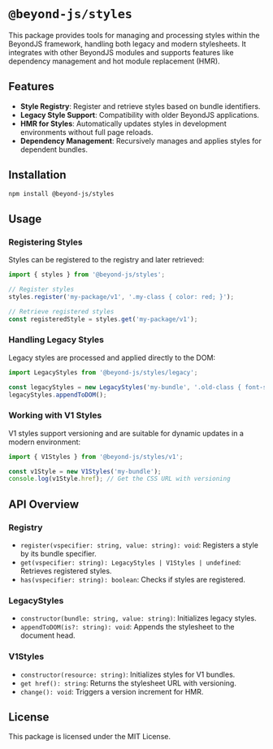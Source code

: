 # `@beyond-js/styles`

This package provides tools for managing and processing styles within the BeyondJS framework, handling both legacy and
modern stylesheets. It integrates with other BeyondJS modules and supports features like dependency management and hot
module replacement (HMR).

## Features

-   **Style Registry**: Register and retrieve styles based on bundle identifiers.
-   **Legacy Style Support**: Compatibility with older BeyondJS applications.
-   **HMR for Styles**: Automatically updates styles in development environments without full page reloads.
-   **Dependency Management**: Recursively manages and applies styles for dependent bundles.

## Installation

```bash
npm install @beyond-js/styles
```

## Usage

### Registering Styles

Styles can be registered to the registry and later retrieved:

```typescript
import { styles } from '@beyond-js/styles';

// Register styles
styles.register('my-package/v1', '.my-class { color: red; }');

// Retrieve registered styles
const registeredStyle = styles.get('my-package/v1');
```

### Handling Legacy Styles

Legacy styles are processed and applied directly to the DOM:

```typescript
import LegacyStyles from '@beyond-js/styles/legacy';

const legacyStyles = new LegacyStyles('my-bundle', '.old-class { font-size: 12px; }');
legacyStyles.appendToDOM();
```

### Working with V1 Styles

V1 styles support versioning and are suitable for dynamic updates in a modern environment:

```typescript
import { V1Styles } from '@beyond-js/styles/v1';

const v1Style = new V1Styles('my-bundle');
console.log(v1Style.href); // Get the CSS URL with versioning
```

## API Overview

### Registry

-   `register(vspecifier: string, value: string): void`: Registers a style by its bundle specifier.
-   `get(vspecifier: string): LegacyStyles | V1Styles | undefined`: Retrieves registered styles.
-   `has(vspecifier: string): boolean`: Checks if styles are registered.

### LegacyStyles

-   `constructor(bundle: string, value: string)`: Initializes legacy styles.
-   `appendToDOM(is?: string): void`: Appends the stylesheet to the document head.

### V1Styles

-   `constructor(resource: string)`: Initializes styles for V1 bundles.
-   `get href(): string`: Returns the stylesheet URL with versioning.
-   `change(): void`: Triggers a version increment for HMR.

## License

This package is licensed under the MIT License.
